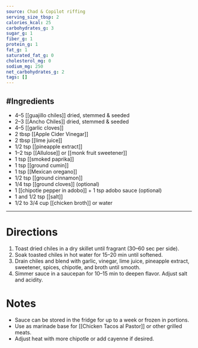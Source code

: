 ```yaml
---
source: Chad & Copilot riffing
serving_size_tbsp: 2
calories_kcal: 25
carbohydrates_g: 3
sugar_g: 1
fiber_g: 1
protein_g: 1
fat_g: 1
saturated_fat_g: 0
cholesterol_mg: 0
sodium_mg: 250
net_carbohydrates_g: 2
tags: []
---
```

#Ingredients
---
- 4–5 [[guajillo chiles]] dried, stemmed & seeded  
- 2–3 [[Ancho Chiles]] dried, stemmed & seeded  
- 4–5 [[garlic cloves]]  
- 2 tbsp [[Apple Cider Vinegar]]  
- 2 tbsp [[lime juice]]  
- 1/2 tsp [[pineapple extract]]  
- 1–2 tsp [[Allulose]] or [[monk fruit sweetener]]  
- 1 tsp [[smoked paprika]]  
- 1 tsp [[ground cumin]]  
- 1 tsp [[Mexican oregano]]  
- 1/2 tsp [[ground cinnamon]]  
- 1/4 tsp [[ground cloves]] (optional)  
- 1 [[chipotle pepper in adobo]] + 1 tsp adobo sauce (optional)  
- 1 and 1/2 tsp [[salt]]  
- 1/2 to 3/4 cup [[chicken broth]] or water  
---

# Directions
1. Toast dried chiles in a dry skillet until fragrant (30–60 sec per side).  
2. Soak toasted chiles in hot water for 15–20 min until softened.  
3. Drain chiles and blend with garlic, vinegar, lime juice, pineapple extract, sweetener, spices, chipotle, and broth until smooth.  
4. Simmer sauce in a saucepan for 10–15 min to deepen flavor. Adjust salt and acidity.  

# Notes
- Sauce can be stored in the fridge for up to a week or frozen in portions.  
- Use as marinade base for [[Chicken Tacos al Pastor]] or other grilled meats.  
- Adjust heat with more chipotle or add cayenne if desired.